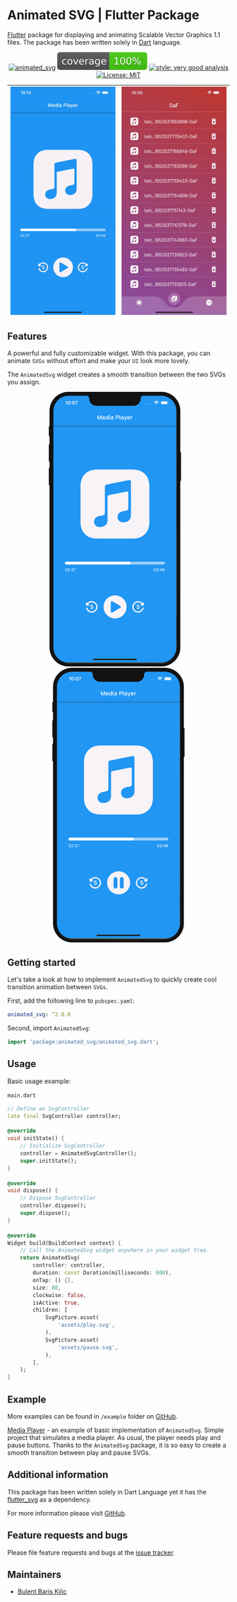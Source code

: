 # Animated SVG | Flutter Package

[Flutter][flutter_dev_link] package for displaying and animating Scalable Vector Graphics 1.1 files. The package has been written solely in [Dart][dart_dev_link] language.

<div align="center">

[![animated_svg][build_status_badge]][workflow_link]
![coverage][coverage_badge]
[![style: very good analysis][very_good_analysis_badge]][very_good_analysis_link]
[![License: MIT][license_badge]][license_link]

</div>


| ![animated_svg_first_gif][animated_svg_first_gif] | ![animated_svg_second_gif][animated_svg_second_gif]   
| :-: | :-: |

## Features

A powerful and fully customizable widget. With this package, you can animate `SVGs` without effort and make your `UI` look more lovely.

The `AnimatedSvg` widget creates a smooth transition between the two SVGs you assign.

<p align="center">
    <img src="https://github.com/BBarisKilic/Animated-SVG/blob/master/art/animated_svg_1.png?raw=true" width="300">
    &nbsp; 
    &nbsp;
    <img src="https://github.com/BBarisKilic/Animated-SVG/blob/master/art/animated_svg_2.png?raw=true" width="300">
</p>

## Getting started

Let's take a look at how to implement `AnimatedSvg` to quickly create cool transition animation between `SVGs`.

First, add the following line to `pubspec.yaml`:
```yaml
animated_svg: ^2.0.0
```

Second, import `AnimatedSvg`:
```dart
import 'package:animated_svg/animated_svg.dart';
```

## Usage

Basic usage example: 

`main.dart`
```dart
// Define an SvgController
late final SvgController controller;

@override
void initState() {
    // Initialize SvgController
    controller = AnimatedSvgController();
    super.initState();
}

@override
void dispose() {
    // Dispose SvgController
    controller.dispose();
    super.dispose();
}

@override
Widget build(BuildContext context) {
    // Call the AnimatedSvg widget anywhere in your widget tree.
    return AnimatedSvg(
        controller: controller,
        duration: const Duration(milliseconds: 600),
        onTap: () {},
        size: 80,
        clockwise: false,
        isActive: true,
        children: [
            SvgPicture.asset(
                'assets/play.svg',
            ),
            SvgPicture.asset(
                'assets/pause.svg',
            ),
        ],
    );
}
```

## Example

More examples can be found in `/example` folder on [GitHub][animated_svg_github_link]. 

[Media Player][example_media_player_link] - an example of basic implementation of `AnimatedSvg`. Simple project that simulates a media player. As usual, the player needs play and pause buttons. Thanks to the `AnimatedSvg` package, it is so easy to create a smooth transition between play and pause SVGs.

## Additional information

This package has been written solely in Dart Language yet it has the [flutter_svg][flutter_svg_link] as a dependency.

For more information please visit [GitHub][animated_svg_github_link].

## Feature requests and bugs

Please file feature requests and bugs at the [issue tracker][animated_svg_issue_link].

## Maintainers

- [Bulent Baris Kilic][maintainer_one_link]

[flutter_dev_link]: https://flutter.dev/
[dart_dev_link]: https://dart.dev/
[build_status_badge]: https://github.com/BBarisKilic/Animated-SVG/actions/workflows/main.yaml/badge.svg
[workflow_link]: https://github.com/BBarisKilic/Animated-SVG/actions/workflows/main.yaml
[coverage_badge]: coverage_badge.svg
[very_good_analysis_badge]: https://img.shields.io/badge/style-very_good_analysis-B22C89.svg
[very_good_analysis_link]: https://pub.dev/packages/very_good_analysis
[license_badge]: https://img.shields.io/badge/license-MIT-blue.svg
[license_link]: https://opensource.org/licenses/MIT
[animated_svg_first_gif]: https://github.com/BBarisKilic/Animated-SVG/blob/master/art/animated_svg_gif_1.gif?raw=true
[animated_svg_second_gif]: https://github.com/BBarisKilic/Animated-SVG/blob/master/art/animated_svg_gif_2.gif?raw=true
[animated_svg_github_link]: https://github.com/BBarisKilic/Animated-SVG
[example_media_player_link]: https://github.com/BBarisKilic/Animated-SVG/tree/master/example/media_player
[flutter_svg_link]: https://github.com/dnfield/flutter_svg
[animated_svg_issue_link]: https://github.com/BBarisKilic/Animated-SVG/issues
[maintainer_one_link]: https://github.com/BBarisKilic